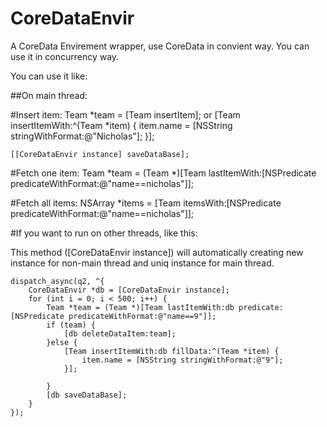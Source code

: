CoreDataEnvir
=============

A CoreData Envirement wrapper, use CoreData in convient way. You can use it in concurrency way.

You can use it like:

##On main thread:

#Insert item:
	Team *team = [Team insertItem];
	or
	[Team insertItemWith:^(Team *item) {
		item.name = [NSString stringWithFormat:@"Nicholas"];
	}];
	
	[[CoreDataEnvir instance] saveDataBase];

#Fetch one item:
	Team *team = (Team *)[Team lastItemWith:[NSPredicate predicateWithFormat:@"name==nicholas"]];

#Fetch all items:
	NSArray *items = [Team itemsWith:[NSPredicate predicateWithFormat:@"name==nicholas"]];

#If you want to run on other threads, like this:

This method ([CoreDataEnvir instance]) will automatically creating new instance for non-main thread and uniq instance for main thread.

	dispatch_async(q2, ^{
		CoreDataEnvir *db = [CoreDataEnvir instance];
		for (int i = 0; i < 500; i++) {
			Team *team = (Team *)[Team lastItemWith:db predicate:[NSPredicate predicateWithFormat:@"name==9"]];
			if (team) {
				[db deleteDataItem:team];
			}else {
				[Team insertItemWith:db fillData:^(Team *item) {
					item.name = [NSString stringWithFormat:@"9"];
				}];
				
			}
			[db saveDataBase];
		}
	});


